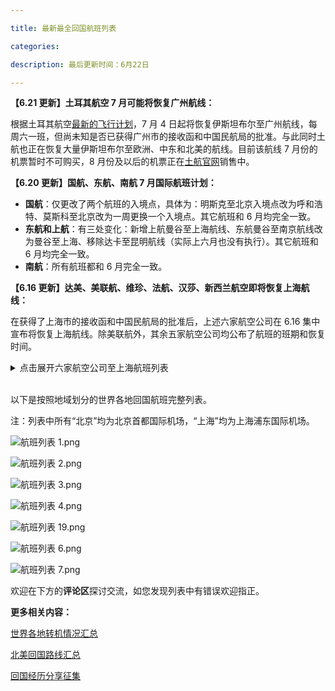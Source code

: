 ```yaml
---

title: 最新最全回国航班列表

categories:

description: 最后更新时间：6月22日

---
```




**【6.21 更新】土耳其航空 7 月可能将恢复广州航线：**

根据土耳其航空[最新的飞行计划](https://www.turkishairlines.com/en-tr/announcements/coronavirus-outbreak/current-flight-plan/index.html)，7 月 4 日起将恢复伊斯坦布尔至广州航线，每周六一班，但尚未知是否已获得广州市的接收函和中国民航局的批准。与此同时土航也正在恢复大量伊斯坦布尔至欧洲、中东和北美的航线。目前该航线 7 月份的机票暂时不可购买，8 月份及以后的机票正在[土航官网](https://www.turkishairlines.com/zh-int/)销售中。

**【6.20 更新】国航、东航、南航 7 月国际航班计划：**

- **国航**：仅更改了两个航班的入境点，具体为：明斯克至北京入境点改为呼和浩特、莫斯科至北京改为一周更换一个入境点。其它航班和 6 月均完全一致。
- **东航和上航**：有三处变化：新增上航曼谷至上海航线、东航曼谷至南京航线改为曼谷至上海、移除达卡至昆明航线（实际上六月也没有执行）。其它航班和 6 月均完全一致。
- **南航**：所有航班都和 6 月完全一致。

**【6.16 更新】达美、美联航、维珍、法航、汉莎、新西兰航空即将恢复上海航线：**

在获得了上海市的接收函和中国民航局的批准后，上述六家航空公司在 6.16 集中宣布将恢复上海航线。除美联航外，其余五家航空公司均公布了航班的班期和恢复时间。

<details>
  <summary>点击展开六家航空公司至上海航班列表</summary>
  <b>注：所有航班目的地均为上海浦东。</b>
  <table>
    <thead>
      <tr>
        <th>出发地</th>
        <th>航司</th>
        <th>航班号</th>
        <th>班期</th>
        <th>恢复时间</th>
      </tr>
    </thead>
    <tbody>
      <tr>
        <td>西雅图</td>
        <td rowspan="2">达美</td>
        <td>DL281</td>
        <td>周四</td>
        <td>6.25</td>
      </tr>
      <tr>
        <td>底特律</td>
        <td>DL583</td>
        <td>周五</td>
        <td>7.3</td>
      </tr>
      <tr>
        <td>旧金山</td>
        <td>美联航</td>
        <td>CZ306</td>
        <td>待定</td>
        <td>7月</td>
      </tr>
      <tr>
        <td>伦敦</td>
        <td>维珍</td>
        <td>VS250</td>
        <td>周二</td>
        <td>8.4</td>
      </tr>
      <tr>
        <td>巴黎</td>
        <td>法航</td>
        <td>AF198</td>
        <td>周四</td>
        <td>6.18</td>
      </tr>
      <tr>
        <td>法兰克福</td>
        <td>汉莎</td>
        <td>LH728</td>
        <td>周三</td>
        <td>6.24</td>
      </tr>
      <tr>
        <td>奥克兰</td>
        <td>新西兰</td>
        <td>NZ289</td>
        <td>周一</td>
        <td>6.22</td>
      </tr>
    </tbody>
  </table>
</details>

<br />

以下是按照地域划分的世界各地回国航班完整列表。

注：列表中所有“北京”均为北京首都国际机场，“上海”均为上海浦东国际机场。

![航班列表 1.png](https://i.loli.net/2020/06/22/suR7KcbQwpoB8Ti.png)

![航班列表 2.png](https://i.loli.net/2020/06/22/WsYc4GhLI8jgrdM.png)

![航班列表 3.png](https://i.loli.net/2020/06/22/hgsdvDNlt3XQfyY.png)

![航班列表 4.png](https://i.loli.net/2020/06/22/TdC91zEFIqRK7sy.png)

![航班列表 19.png](https://i.loli.net/2020/06/22/tMoRHQBdyFJ3E2N.png)

![航班列表 6.png](https://i.loli.net/2020/06/22/JumcBalronyfeOg.png)

![航班列表 7.png](https://i.loli.net/2020/06/22/fUnzcLuFhXZ2plA.png)

欢迎在下方的**评论区**探讨交流，如您发现列表中有错误欢迎指正。

**更多相关内容：**

[世界各地转机情况汇总](/转机情况)

[北美回国路线汇总](/北美路线)

[回国经历分享征集](/回国经历分享)

